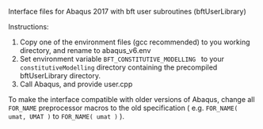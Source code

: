 Interface files for Abaqus 2017 with bft user subroutines (bftUserLibrary)

Instructions:

1. Copy one of the environment files (gcc recommended) to you working directory, and rename to abaqus_v6.env
2. Set environment variable ```BFT_CONSTITUTIVE_MODELLING ``` to your ```constitutiveModelling``` directory containing the precompiled bftUserLibrary directory.
3. Call Abaqus, and provide user.cpp 

To make the interface compatible with older versions of Abaqus, change all ```FOR_NAME``` preprocessor macros to the old specification ( e.g. ```FOR_NAME( umat, UMAT )``` to ```FOR_NAME( umat )``` ).
